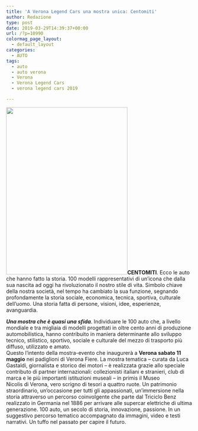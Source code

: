 ```yaml
---
title: 'A Verona Legend Cars una mostra unica: Centomiti'
author: Redazione
type: post
date: 2019-03-29T14:39:37+00:00
url: /?p=10990
colormag_page_layout:
  - default_layout
categories:
  - AUTO
tags:
  - auto
  - auto verona
  - Verona
  - Verona Legend Cars
  - verona legend cars 2019

---
```

**<img decoding="async" loading="lazy" class="alignleft wp-image-10991 " src="https://progressonline.it/wp-content/uploads/2019/03/nw_torino_A12FuyD.jpg" alt="" width="328" height="453" />CENTOMITI**. Ecco le auto che hanno fatto la storia. 100 modelli rappresentativi di un’icona che dalla sua nascita ad oggi ha rivoluzionato il nostro stile di vita. Simbolo chiave della nostra società, nel tempo ha cambiato la sua funzione, segnando profondamente la storia sociale, economica, tecnica, sportiva, culturale dell’uomo. Una storia fatta di persone, visioni, idee, esperienze, avanguardia.

**_Una mostra che è quasi una sfida_**. Individuare le 100 auto che, a livello mondiale e tra migliaia di modelli progettati in oltre cento anni di produzione automobilistica, hanno contribuito in maniera determinante allo sviluppo tecnico, stilistico, sportivo, sociale e culturale del mezzo di trasporto più diffuso, utilizzato e amato.  
Questo l’intento della mostra-evento che inaugurerà a **Verona sabato 11 maggio** nei padiglioni di Verona Fiere. La mostra tematica &#8211; curata da Luca Gastaldi, giornalista e storico dei motori – è realizzata grazie allo speciale contributo di partner internazionali: collezionisti italiani e stranieri, club di marca e le più importanti istituzioni museali &#8211; in primis il Museo  
Nicolis di Verona, vero scrigno di tesori a quattro ruote. Un patrimonio straordinario, un’occasione per tutti gli appassionati, un’immersione nella storia attraverso un percorso coinvolgente che parte dal Triciclo Benz realizzato in Germania nel 1886 per arrivare alle supercar elettriche di ultima generazione. 100 auto, un secolo di storia, innovazione, passione. In un suggestivo percorso tematico accompagnato da immagini, video e testi narrativi. Un tuffo nel passato per capire il futuro.